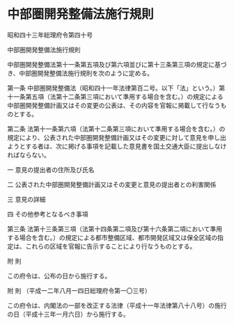 # 中部圏開発整備法施行規則

昭和四十三年総理府令第四十号

中部圏開発整備法施行規則

中部圏開発整備法第十一条第五項及び第六項並びに第十三条第三項の規定に基づき、中部圏開発整備法施行規則を次のように定める。

第一条 中部圏開発整備法（昭和四十一年法律第百二号。以下「法」という。）第十一条第五項（法第十二条第三項において準用する場合を含む。）の規定による中部圏開発整備計画又はその変更の公表は、その内容を官報に掲載して行なうものとする。

第二条 法第十一条第六項（法第十二条第三項において準用する場合を含む。）の規定により、公表された中部圏開発整備計画又はその変更に対して意見を申し出ようとする者は、次に掲げる事項を記載した意見書を国土交通大臣に提出しなければならない。

一 意見の提出者の住所及び氏名

二 公表された中部圏開発整備計画又はその変更と意見の提出者との利害関係

三 意見の詳細

四 その他参考となるべき事項

第三条 法第十三条第三項（法第十四条第二項及び第十六条第二項において準用する場合を含む。）の規定による都市整備区域、都市開発区域又は保全区域の指定は、これらの区域を官報に告示することにより行なうものとする。

附 則

この府令は、公布の日から施行する。

附 則 （平成一二年八月一四日総理府令第一〇三号）

この府令は、内閣法の一部を改正する法律（平成十一年法律第八十八号）の施行の日（平成十三年一月六日）から施行する。
